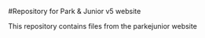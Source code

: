 #Repository for Park & Junior v5 website

This repository contains files from the parkejunior website